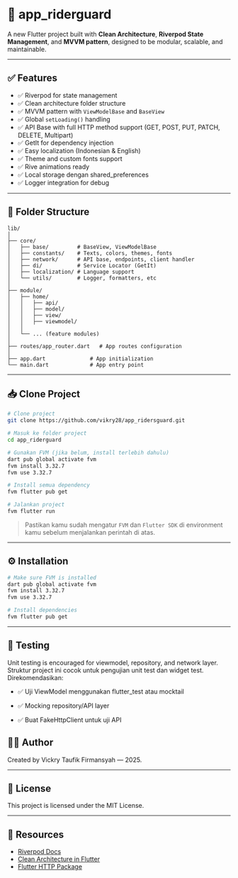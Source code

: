 # 🚀 app_riderguard

A new Flutter project built with **Clean Architecture**, **Riverpod State Management**, and **MVVM pattern**, designed to be modular, scalable, and maintainable.

---

## ✅ Features

- ✅ Riverpod for state management
- ✅ Clean architecture folder structure
- ✅ MVVM pattern with `ViewModelBase` and `BaseView`
- ✅ Global `setLoading()` handling
- ✅ API Base with full HTTP method support (GET, POST, PUT, PATCH, DELETE, Multipart)
- ✅ GetIt for dependency injection
- ✅ Easy localization (Indonesian & English)
- ✅ Theme and custom fonts support
- ✅ Rive animations ready
- ✅ Local storage dengan shared_preferences
- ✅ Logger integration for debug

---

## 📁 Folder Structure

```
lib/
│
├── core/
│   ├── base/         # BaseView, ViewModelBase
│   ├── constants/    # Texts, colors, themes, fonts
│   ├── network/      # API base, endpoints, client handler
│   ├── di/           # Service Locator (GetIt)
│   ├── localization/ # Language support
│   └── utils/        # Logger, formatters, etc
│
├── module/
│   ├── home/
│   │   ├── api/
│   │   ├── model/
│   │   ├── view/
│   │   ├── viewmodel/
│   │
│   └── ... (feature modules)
│
├── routes/app_router.dart   # App routes configuration
│
├── app.dart              # App initialization
└── main.dart             # App entry point
```

---

## 📥 Clone Project

```bash
# Clone project
git clone https://github.com/vikry28/app_ridersguard.git

# Masuk ke folder project
cd app_riderguard

# Gunakan FVM (jika belum, install terlebih dahulu)
dart pub global activate fvm
fvm install 3.32.7
fvm use 3.32.7

# Install semua dependency
fvm flutter pub get

# Jalankan project
fvm flutter run
```

> Pastikan kamu sudah mengatur `FVM` dan `Flutter SDK` di environment kamu sebelum menjalankan perintah di atas.

---

## ⚙️ Installation

```bash
# Make sure FVM is installed
dart pub global activate fvm
fvm install 3.32.7
fvm use 3.32.7

# Install dependencies
fvm flutter pub get
```

---

## 🧪 Testing

Unit testing is encouraged for viewmodel, repository, and network layer.
Struktur project ini cocok untuk pengujian unit test dan widget test. Direkomendasikan:

- ✅ Uji ViewModel menggunakan flutter_test atau mocktail

- ✅ Mocking repository/API layer

- ✅ Buat FakeHttpClient untuk uji API

## 👨‍💻 Author

Created by Vickry Taufik Firmansyah — 2025.

---

## 📜 License

This project is licensed under the MIT License.

---

## 📎 Resources

- [Riverpod Docs](https://riverpod.dev/)
- [Clean Architecture in Flutter](https://medium.com/flutter-community/clean-architecture-fadab03f5d62)
- [Flutter HTTP Package](https://pub.dev/packages/http)
